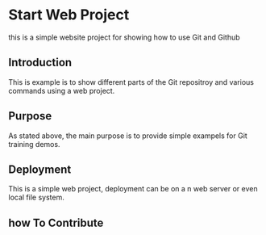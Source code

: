 # Start Web Project

this is a simple website project for showing how to use Git and Github

## Introduction

This is example is to show different parts of the Git repositroy and various commands using a web project.

## Purpose

As stated above, the main purpose is to provide simple exampels for Git training demos.

## Deployment

This is a simple web project, deployment can be on a n web server or even local file system.

## how To Contribute